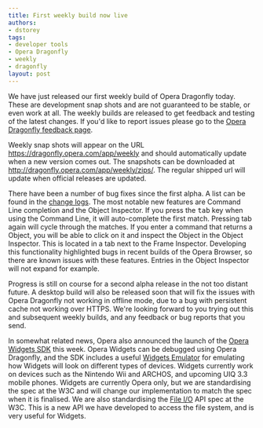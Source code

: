 ```yaml
---
title: First weekly build now live
authors:
- dstorey
tags:
- developer tools
- Opera Dragonfly
- weekly
- dragonfly
layout: post
---
```

<p>We have just released our first weekly build of Opera Dragonfly today.  These are development snap shots and are not guaranteed to be stable, or even work at all.  The weekly builds are released to get feedback and testing of the latest changes.  If you&#39;d like to report issues please go to the <a href="http://www.opera.com/products/dragonfly/feedback/">Opera Dragonfly feedback page</a>. </p>

<p>Weekly snap shots will appear on the URL <a href="https://dragonfly.opera.com/app/weekly">https://dragonfly.opera.com/app/weekly</a> and should automatically update when a new version comes out.  The snapshots can be downloaded at <a href="http://dragonfly.opera.com/app/weekly/zips/">http://dragonfly.opera.com/app/weekly/zips/</a>.  The regular shipped url will update when official releases are updated.</p>

<p>There have been a number of bug fixes since the first alpha.  A list can be found in the <a href="http://dragonfly.opera.com/app/weekly/zips/protocol-3/changelog-Opera-08-05-22-14-41.txt">change logs</a>.  The most notable new features are Command Line completion and the Object Inspector.  If you press the <kbd>tab</kbd> key when using the Command Line, it will auto-complete the first match.  Pressing tab again will cycle through the matches.  If you enter a command that returns a Object, you will be able to click on it and inspect the Object in the Object Inspector.  This is located in a tab next to the Frame Inspector.  Developing this functionality highlighted bugs in recent builds of the Opera Browser, so there are known issues with these features.  Entries in the Object Inspector will not expand for example.</p>

<p>Progress is still on course for a second alpha release in the not too distant future.  A desktop build will also be released soon that will fix the issues with Opera Dragonfly not working in offline mode, due to a bug with persistent cache not working over HTTPS.  We&#39;re looking forward to you trying out this and subsequent weekly builds, and any feedback or bug reports that you send.</p>

<p>In somewhat related news, Opera also announced the launch of the <a href="http://dev.opera.com/articles/view/opera-widgets-sdk/">Opera Widgets SDK</a> this week.  Opera Widgets can be debugged using Opera Dragonfly, and the SDK includes a useful <a href="http://dev.opera.com/articles/view/widget-emulator/">Widgets Emulator</a> for emulating how Widgets will look on different types of devices.  Widgets currently work on devices such as the Nintendo Wii and ARCHOS, and upcoming UIQ 3.3 mobile phones.  Widgets are currently Opera only, but we are standardising the spec at the W3C and will change our implementation to match the spec when it is finalised.  We are also standardising the <a href="http://dev.opera.com/articles/view/file-i-o-api-for-widgets/">File I/O</a> API spec at the W3C.  This is a new API we have developed to access the file system, and is very useful for Widgets.</p>
